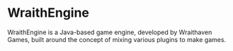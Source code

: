 # WraithEngine

WraithEngine is a Java-based game engine, developed by Wraithaven Games, built around the concept of mixing various plugins to make games.
